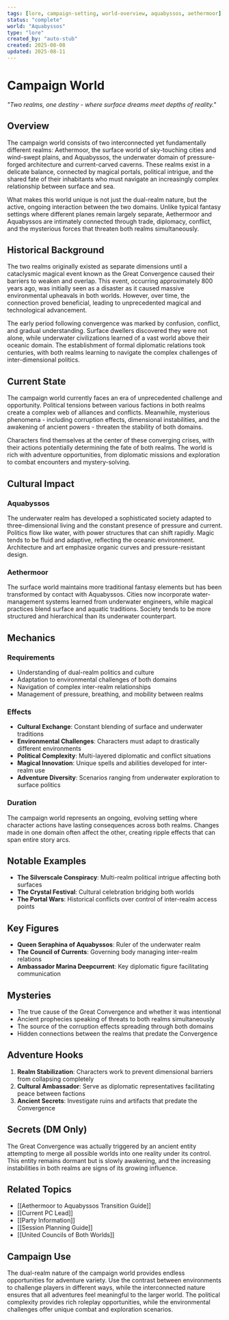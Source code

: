 ```yaml
---
tags: [lore, campaign-setting, world-overview, aquabyssos, aethermoor]
status: "complete"
world: "Aquabyssos"
type: "lore"
created_by: "auto-stub"
created: 2025-08-08
updated: 2025-08-11
---
```


# Campaign World

*"Two realms, one destiny - where surface dreams meet depths of reality."*

## Overview

The campaign world consists of two interconnected yet fundamentally different realms: Aethermoor, the surface world of sky-touching cities and wind-swept plains, and Aquabyssos, the underwater domain of pressure-forged architecture and current-carved caverns. These realms exist in a delicate balance, connected by magical portals, political intrigue, and the shared fate of their inhabitants who must navigate an increasingly complex relationship between surface and sea.

What makes this world unique is not just the dual-realm nature, but the active, ongoing interaction between the two domains. Unlike typical fantasy settings where different planes remain largely separate, Aethermoor and Aquabyssos are intimately connected through trade, diplomacy, conflict, and the mysterious forces that threaten both realms simultaneously.

## Historical Background

The two realms originally existed as separate dimensions until a cataclysmic magical event known as the Great Convergence caused their barriers to weaken and overlap. This event, occurring approximately 800 years ago, was initially seen as a disaster as it caused massive environmental upheavals in both worlds. However, over time, the connection proved beneficial, leading to unprecedented magical and technological advancement.

The early period following convergence was marked by confusion, conflict, and gradual understanding. Surface dwellers discovered they were not alone, while underwater civilizations learned of a vast world above their oceanic domain. The establishment of formal diplomatic relations took centuries, with both realms learning to navigate the complex challenges of inter-dimensional politics.

## Current State

The campaign world currently faces an era of unprecedented challenge and opportunity. Political tensions between various factions in both realms create a complex web of alliances and conflicts. Meanwhile, mysterious phenomena - including corruption effects, dimensional instabilities, and the awakening of ancient powers - threaten the stability of both domains.

Characters find themselves at the center of these converging crises, with their actions potentially determining the fate of both realms. The world is rich with adventure opportunities, from diplomatic missions and exploration to combat encounters and mystery-solving.

## Cultural Impact

### Aquabyssos
The underwater realm has developed a sophisticated society adapted to three-dimensional living and the constant presence of pressure and current. Politics flow like water, with power structures that can shift rapidly. Magic tends to be fluid and adaptive, reflecting the oceanic environment. Architecture and art emphasize organic curves and pressure-resistant design.

### Aethermoor
The surface world maintains more traditional fantasy elements but has been transformed by contact with Aquabyssos. Cities now incorporate water-management systems learned from underwater engineers, while magical practices blend surface and aquatic traditions. Society tends to be more structured and hierarchical than its underwater counterpart.

## Mechanics

### Requirements
- Understanding of dual-realm politics and culture
- Adaptation to environmental challenges of both domains
- Navigation of complex inter-realm relationships
- Management of pressure, breathing, and mobility between realms

### Effects
- **Cultural Exchange**: Constant blending of surface and underwater traditions
- **Environmental Challenges**: Characters must adapt to drastically different environments
- **Political Complexity**: Multi-layered diplomatic and conflict situations
- **Magical Innovation**: Unique spells and abilities developed for inter-realm use
- **Adventure Diversity**: Scenarios ranging from underwater exploration to surface politics

### Duration
The campaign world represents an ongoing, evolving setting where character actions have lasting consequences across both realms. Changes made in one domain often affect the other, creating ripple effects that can span entire story arcs.

## Notable Examples

- **The Silverscale Conspiracy**: Multi-realm political intrigue affecting both surfaces
- **The Crystal Festival**: Cultural celebration bridging both worlds
- **The Portal Wars**: Historical conflicts over control of inter-realm access points

## Key Figures

- **Queen Seraphina of Aquabyssos**: Ruler of the underwater realm
- **The Council of Currents**: Governing body managing inter-realm relations
- **Ambassador Marina Deepcurrent**: Key diplomatic figure facilitating communication

## Mysteries

- The true cause of the Great Convergence and whether it was intentional
- Ancient prophecies speaking of threats to both realms simultaneously
- The source of the corruption effects spreading through both domains
- Hidden connections between the realms that predate the Convergence

## Adventure Hooks

1. **Realm Stabilization**: Characters work to prevent dimensional barriers from collapsing completely
2. **Cultural Ambassador**: Serve as diplomatic representatives facilitating peace between factions
3. **Ancient Secrets**: Investigate ruins and artifacts that predate the Convergence

## Secrets (DM Only)

The Great Convergence was actually triggered by an ancient entity attempting to merge all possible worlds into one reality under its control. This entity remains dormant but is slowly awakening, and the increasing instabilities in both realms are signs of its growing influence.

## Related Topics

- [[Aethermoor to Aquabyssos Transition Guide]]
- [[Current PC Lead]]
- [[Party Information]]
- [[Session Planning Guide]]
- [[United Councils of Both Worlds]]

## Campaign Use

The dual-realm nature of the campaign world provides endless opportunities for adventure variety. Use the contrast between environments to challenge players in different ways, while the interconnected nature ensures that all adventures feel meaningful to the larger world. The political complexity provides rich roleplay opportunities, while the environmental challenges offer unique combat and exploration scenarios.
